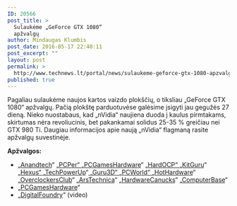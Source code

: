 ```yaml
---
ID: 20566
post_title: >
  Sulaukėme „GeForce GTX 1080“
  apžvalgų
author: Mindaugas Klumbis
post_date: 2016-05-17 22:40:11
post_excerpt: ""
layout: post
permalink: >
  http://www.technews.lt/portal/news/sulaukeme-geforce-gtx-1080-apzvalgu/
published: true
---
```

Pagaliau sulaukėme naujos kartos vaizdo plokščių, o tiksliau „GeForce GTX 1080“ apžvalgų. Pačią plokštę parduotuvėse galėsime įsigyti jau gegužės 27 dieną. Nieko nuostabaus, kad „nVidia“ naujiena duoda į kaulus pirmtakams, skirtumas nėra revoliucinis, bet pakankamai solidus 25-35 % greičiau nei GTX 980 Ti. Daugiau informacijos apie naują „nVidia“ flagmaną rasite apžvalgų suvestinėje.

<strong>Apžvalgos:</strong>
<ul>
 	<li>„<a href="http://www.anandtech.com/show/10326/the-nvidia-geforce-gtx-1080-preview">Anandtech</a>“
„<a href="http://www.pcper.com/reviews/Graphics-Cards/GeForce-GTX-1080-8GB-Founders-Edition-Review-GP104-Brings-Pascal-Gamers/PC-Pe">PCPer“
</a>„<a href="http://www.pcgameshardware.de/Nvidia-Geforce-Grafikkarte-255598/Specials/Benchmark-Test-Video-1195464/">PCGamesHardware</a>“
„<a href="http://www.hardocp.com/article/2016/05/17/nvidia_geforce_gtx_1080_founders_edition_review#.VzsZblKDPIU">HardOCP“
</a>„<a href="http://www.pcgameshardware.de/Nvidia-Geforce-Grafikkarte-255598/Specials/Benchmark-Test-Video-1195464/">KitGuru</a>“<a href="http://www.anandtech.com/show/10326/the-nvidia-geforce-gtx-1080-preview">
</a>„<a href="http://hexus.net/tech/reviews/graphics/92846-nvidia-geforce-gtx-1080-founders-edition-16nm-pascal/">Hexus“
</a>„<a href="https://www.techpowerup.com/reviews/NVIDIA/GeForce_GTX_1080/">TechPowerUp</a>“<a href="http://www.anandtech.com/show/10326/the-nvidia-geforce-gtx-1080-preview">
</a>„<a href="http://www.guru3d.com/articles-pages/nvidia-geforce-gtx-1080-review,1.html">Guru3D“
</a>„<a href="http://www.pcworld.com/article/3071037/hardware/nvidia-geforce-gtx-1080-review-the-most-badass-graphics-card-ever-created.html">PCWorld“
</a>„<a href="http://hothardware.com/reviews/nvidia-geforce-gtx-1080-pascal-gpu-review">HotHardware</a>“
„<a href="http://arstechnica.co.uk/gadgets/2016/05/nvidia-gtx-1080-review/">OverclockersClub</a>“
„<a href="http://arstechnica.co.uk/gadgets/2016/05/nvidia-gtx-1080-review/">ArsTechnica</a>“
„<a href="http://www.hardwarecanucks.com/forum/hardware-canucks-reviews/72560-nvidias-gtx-1080-gtx-1070-detailed.html">HardwareCanucks</a>“
„<a href="http://www.computerbase.de/2016-05/geforce-gtx-1080-test/">ComputerBase</a>“</li>
 	<li>„<a href="http://www.pcgameshardware.de/Nvidia-Geforce-Grafikkarte-255598/Specials/Benchmark-Test-Video-1195464/">PCGamesHardware</a>“</li>
 	<li>„<a href="https://www.youtube.com/watch?v=-ZG54Da2pMM">DigitalFoundry</a>“ (video)</li>
</ul>
&nbsp;

&nbsp;

&nbsp;

&nbsp;

&nbsp;

&nbsp;

&nbsp;

&nbsp;